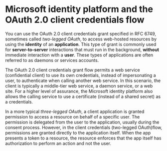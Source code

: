# Microsoft identity platform and the OAuth 2.0 client credentials flow

You can use the OAuth 2.0 client credentials grant specified in RFC 6749, sometimes called *two-legged OAuth*, to access web-hosted resources by using the **identity** of an **application**. This type of grant is commonly used for **server-to-server** interactions that must run in the background, **without** immediate interaction with a **user**. These types of applications are often referred to as daemons or services accounts. 

The OAuth 2.0 client credentials grant flow permits a web service (confidential client) to use its own credentials, instead of impersonating a user, to authenticate when calling another web service. In this scenario, the client is typically a middle-tier web service, a daemon service, or a web site. For a higher level of assurance, the Microsoft identity platform also allows the calling service to use a certificate (instead of a shared secret) as a credentials.

In a more typical *three-legged OAuth*, a client application is granted permission to access a resource on behalf of a specific user. The permission is delegated from the user to the application, usually during the consent process. However, in the client credentials (two-legged OAuth)flow, permissions are granted directly to the application itself. When the app presents a token to a resource, the resource enforces that the app itself has authorization to perform an action and not the user.